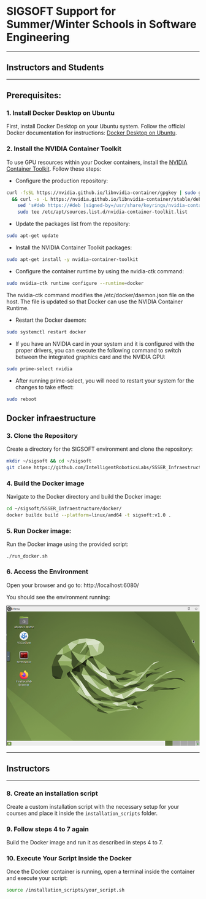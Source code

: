# SIGSOFT Support for Summer/Winter Schools in Software Engineering
---
## Instructors and Students
---
## Prerequisites:

### 1. Install Docker Desktop on Ubuntu

First, install Docker Desktop on your Ubuntu system. Follow the official Docker documentation for instructions: [Docker Desktop on Ubuntu](https://docs.docker.com/desktop/install/ubuntu/).

### 2. Install the NVIDIA Container Toolkit

To use GPU resources within your Docker containers, install the [NVIDIA Container Toolkit](https://docs.nvidia.com/datacenter/cloud-native/container-toolkit/latest/install-guide.html). Follow these steps:

- Configure the production repository:
```sh
curl -fsSL https://nvidia.github.io/libnvidia-container/gpgkey | sudo gpg --dearmor -o /usr/share/keyrings/nvidia-container-toolkit-keyring.gpg \
  && curl -s -L https://nvidia.github.io/libnvidia-container/stable/deb/nvidia-container-toolkit.list | \
    sed 's#deb https://#deb [signed-by=/usr/share/keyrings/nvidia-container-toolkit-keyring.gpg] https://#g' | \
    sudo tee /etc/apt/sources.list.d/nvidia-container-toolkit.list
```

- Update the packages list from the repository:
```sh
sudo apt-get update
``` 

- Install the NVIDIA Container Toolkit packages:
```sh
sudo apt-get install -y nvidia-container-toolkit
``` 

- Configure the container runtime by using the nvidia-ctk command:
```sh
sudo nvidia-ctk runtime configure --runtime=docker
``` 

The nvidia-ctk command modifies the /etc/docker/daemon.json file on the host. The file is updated so that Docker can use the NVIDIA Container Runtime.

- Restart the Docker daemon:
```sh 
sudo systemctl restart docker
``` 

- If you have an NVIDIA card in your system and it is configured with the proper drivers, you can execute the following command to switch between the integrated graphics card and the NVIDIA GPU:
```sh 
sudo prime-select nvidia
``` 

- After running prime-select, you will need to restart your system for the changes to take effect:
```sh 
sudo reboot
``` 

## Docker infraestructure
### 3. Clone the Repository
Create a directory for the SIGSOFT environment and clone the repository:
```sh
mkdir ~/sigsoft && cd ~/sigsoft
git clone https://github.com/IntelligentRoboticsLabs/SSSER_Infraestructure.git
```
### 4. Build the Docker image
Navigate to the Docker directory and build the Docker image:
```sh
cd ~/sigsoft/SSSER_Infraestructure/docker/
docker buildx build --platform=linux/amd64 -t sigsoft:v1.0 .
```
### 5. Run Docker image:
Run the Docker image using the provided script:
```
./run_docker.sh
```
### 6. Access the Environment
Open your browser and go to: http://localhost:6080/

You should see the environment running:

![Environment](images/environment.png)

---
## Instructors
---

### 8. Create an installation script
Create a custom installation script with the necessary setup for your courses and place it inside the `installation_scripts` folder.

### 9. Follow steps 4 to 7 again
Build the Docker image and run it as described in steps 4 to 7.

### 10. Execute Your Script Inside the Docker
Once the Docker container is running, open a terminal inside the container and execute your script:
```sh
source /installation_scripts/your_script.sh
```
